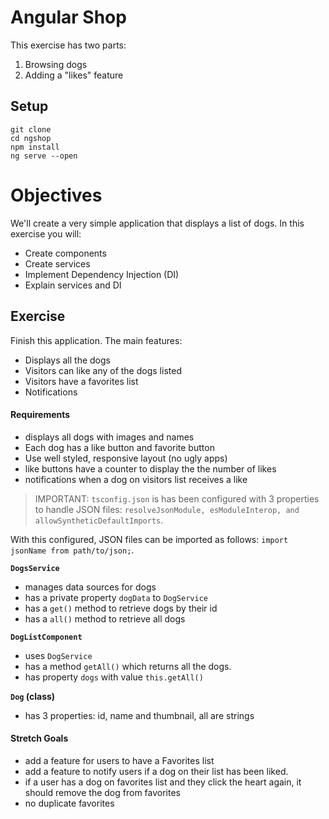 # Angular Shop

This exercise has two parts:

1. Browsing dogs
2. Adding a "likes" feature

## Setup

```
git clone
cd ngshop
npm install
ng serve --open
```

# Objectives

We'll create a very simple application that displays a list of dogs. In this exercise you will:

* Create components
* Create services
* Implement Dependency Injection (DI)
* Explain services and DI

## Exercise

Finish this application. The main features:

- Displays all the dogs
- Visitors can like any of the dogs listed
- Visitors have a favorites list
- Notifications

#### Requirements

* displays all dogs with images and names
* Each dog has a like button and favorite button
* Use well styled, responsive layout (no ugly apps)
* like buttons have a counter to display the the number of likes
* notifications when a dog on visitors list receives a like

> IMPORTANT: `tsconfig.json` is has been configured with 3 properties to handle JSON files: `resolveJsonModule, esModuleInterop, and allowSyntheticDefaultImports`. 

With this configured, JSON files can be imported as follows: `import jsonName from path/to/json;`.

**`DogsService`**
- manages data sources for dogs
- has a private property `dogData` to `DogService` 
- has a `get()` method to retrieve dogs by their id
- has a `all()` method to retrieve all dogs

**`DogListComponent`**
- uses `DogService`
- has a method `getAll()` which returns all the dogs.
- has property `dogs` with value `this.getAll()`

**`Dog` (class)**
- has 3 properties: id, name and thumbnail, all are strings

#### Stretch Goals

- add a feature for users to have a Favorites list
- add a feature to notify users if a dog on their list has been liked.
- if a user has a dog on favorites list and they click the heart again, it should remove the dog from favorites
- no duplicate favorites
